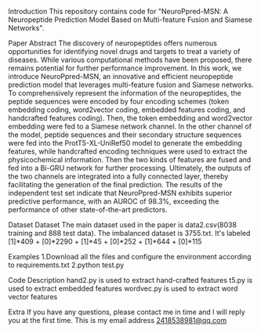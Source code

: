 Introduction
This repository contains code for "NeuroPpred-MSN: A Neuropeptide Prediction Model Based on Multi-feature Fusion and Siamese Networks".

Paper Abstract
The discovery of neuropeptides offers numerous opportunities for identifying novel drugs and targets to treat a variety of diseases. While various computational methods have been proposed, there remains potential for further performance improvement. In this work, we introduce NeuroPpred-MSN, an innovative and efficient neuropeptide prediction model that leverages multi-feature fusion and Siamese networks. To comprehensively represent the information of the neuropeptides, the peptide sequences were encoded by four encoding schemes (token embedding coding, word2vector coding, embedded features coding, and handcrafted features coding). Then, the token embedding and word2vector embedding were fed to a Siamese network channel. In the other channel of the model, peptide sequences and their secondary structure sequences were fed into the ProtT5-XL-UniRef50 model to generate the embedding features, while handcrafted encoding techniques were used to extract the physicochemical information. Then the two kinds of features are fused and fed into a Bi-GRU network for further processing. Ultimately, the outputs of the two channels are integrated into a fully connected layer, thereby facilitating the generation of the final prediction. The results of the independent test set indicate that NeuroPpred-MSN exhibits superior predictive performance, with an AUROC of 98.3%, exceeding the performance of other state-of-the-art predictors.

Dataset
Dataset The main dataset used in the paper is data2.csv(8038 training and 888 test data).
The imbalanced dataset is 3755.txt. It's labeled [1]*409 + [0]*2290 + [1]*45 + [0]*252 + [1]*644 + [0]*115

Examples
1.Download all the files and configure the environment according to requirements.txt
2.python test.py

Code Description
hand2.py is used to extract hand-crafted features
t5.py is used to extract embedded features
wordvec.py is used to extract word vector features

Extra
If you have any questions, please contact me in time and I will reply you at the first time. This is my email address 2418538981@qq.com

